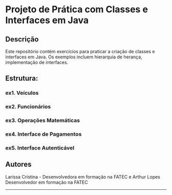 # Projeto de Prática com Classes e Interfaces em Java

## Descrição

Este repositório contém exercícios para praticar a criação de classes e interfaces em Java. Os exemplos incluem hierarquia de herança, implementação de interfaces.

## Estrutura:

### ex1. Veículos

### ex2. Funcionários

### ex3. Operações Matemáticas

### ex4. Interface de Pagamentos

### ex5. Interface Autenticável



## Autores
Larissa Cristina - Desenvolvedora em formação na FATEC e Arthur Lopes Desenvolvedor em formação na FATEC

---

